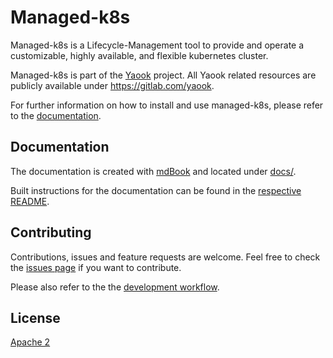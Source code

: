 # Managed-k8s

Managed-k8s is a Lifecycle-Management tool to provide and operate a customizable, highly available, and flexible kubernetes cluster.

Managed-k8s is part of the [Yaook](https://yaook.cloud) project. All Yaook related resources are publicly available under https://gitlab.com/yaook.

For further information on how to install and use managed-k8s, please refer to the [documentation](#documentation).

## Documentation

The documentation is created with [mdBook](https://github.com/rust-lang/mdBook) and located under [docs/](docs/).

Built instructions for the documentation can be found in the [respective README](docs/README.md).

## Contributing

Contributions, issues and feature requests are welcome.
Feel free to check the [issues page](https://gitlab.com/yaook/k8s/-/issues) if you want to contribute.

Please also refer to the the [development workflow](https://gitlab.com/yaook/meta/-/wikis/Development-Workflow).

## License

[Apache 2](LICENSE.txt)
